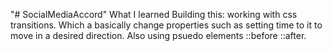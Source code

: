 "# SocialMediaAccord" 
What I learned Building this:
working with css transitions. Which a basically change properties such as setting time to it to move in a desired direction.
Also using psuedo elements ::before ::after. 
